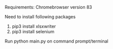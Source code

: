 Requirements: Chromebrowser version 83

Need to install following packages
1. pip3 install xlsxwriter
2. pip3 install selenium


Run python main.py on command prompt/terminal
